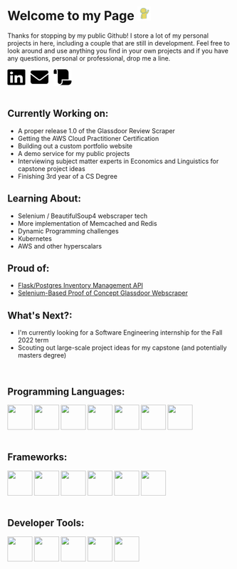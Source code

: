 <h1>Welcome to my Page <img title = 'Courtesy of https://arrteasea-seamssewsoft.carrd.co/' class = 'gif' src='./assets/files/wave.gif' width = '30px' height = '30px'/></h1>


Thanks for stopping by my public Github! I store a lot of my personal projects in here, including a couple that are still in development. Feel free to look around and use anything you find in your own projects and if you have any questions, personal or professional, drop me a line.


<div>
<a href="https://www.linkedin.com/in/jacobkszan/"><img src="./assets/icons/linkedin-icon.svg" width='40' height='40'></img></a>
&nbsp; <a class="social-icon" href="mailto:jacobkszan@gmail.com"><img src="./assets/icons/envelope-solid.svg" width='40' height='40'></img></a>
&nbsp; <a href="./assets/files/Resume-JacobKszan.pdf"><img src="./assets/icons/scroll-solid.svg" width='40' height='40'></img></a>
</div>

<br>

Currently Working on:
-
- A proper release 1.0 of the Glassdoor Review Scraper
- Getting the AWS Cloud Practitioner Certification
- Building out a custom portfolio website
- A demo service for my public projects
- Interviewing subject matter experts in Economics and Linguistics for capstone project ideas
- Finishing 3rd year of a CS Degree


Learning About:
-
- Selenium / BeautifulSoup4 webscraper tech
- More implementation of Memcached and Redis
- Dynamic Programming challenges
- Kubernetes
- AWS and other hyperscalars


Proud of:
-
- <a href="https://github.com/jkszan/Inventory-Management-API">Flask/Postgres Inventory Management API</a>
- <a href="https://github.com/jkszan/Review-Analyzer">Selenium-Based Proof of Concept Glassdoor Webscraper</a>


What's Next?:
-
- I'm currently looking for a Software Engineering internship for the Fall 2022 term
- Scouting out large-scale project ideas for my capstone (and potentially masters degree)


<br>

<h2>Programming Languages:</h2>
<div>
    <img width = "56" height = "56" src="https://cdn.jsdelivr.net/gh/devicons/devicon/icons/python/python-original-wordmark.svg" />
    <img width = "56" height = "56" src="https://cdn.jsdelivr.net/gh/devicons/devicon/icons/java/java-original-wordmark.svg" />
    <img width = "56" height = "56" src="https://cdn.jsdelivr.net/gh/devicons/devicon/icons/groovy/groovy-original.svg" />
    <img width = "56" height = "56" src="https://cdn.jsdelivr.net/gh/devicons/devicon/icons/postgresql/postgresql-original-wordmark.svg" />
    <img width = "56" height = "56" src="https://cdn.jsdelivr.net/gh/devicons/devicon/icons/mysql/mysql-original-wordmark.svg" />
    <img width = "56" height = "56" src="https://cdn.jsdelivr.net/gh/devicons/devicon/icons/go/go-original.svg" />
    <img width = "56" height = "56" src="https://cdn.jsdelivr.net/gh/devicons/devicon/icons/cplusplus/cplusplus-original.svg" />
</div>

<br>

<h2>Frameworks:</h2>
<div>
    <img width = "56" height = "56" src="https://cdn.jsdelivr.net/gh/devicons/devicon/icons/jenkins/jenkins-original.svg" />
    <img width = "56" height = "56" src="https://cdn.jsdelivr.net/gh/devicons/devicon/icons/docker/docker-original-wordmark.svg" />
    <img width = "56" height = "56" src="https://cdn.jsdelivr.net/gh/devicons/devicon/icons/ansible/ansible-original-wordmark.svg" />
    <img width = "56" height = "56" src="https://cdn.jsdelivr.net/gh/devicons/devicon/icons/amazonwebservices/amazonwebservices-original-wordmark.svg" />
    <img width = "56" height = "56" src="https://cdn.jsdelivr.net/gh/devicons/devicon/icons/flask/flask-original.svg" />
    <img width = "56" height = "56" src="https://cdn.jsdelivr.net/gh/devicons/devicon/icons/selenium/selenium-original.svg" />
</div>

<br>

<h2>Developer Tools:</h2>
<div>
    <img width = "56" height = "56" src="https://cdn.jsdelivr.net/gh/devicons/devicon/icons/linux/linux-original.svg" />
    <img width = "56" height = "56" src="https://cdn.jsdelivr.net/gh/devicons/devicon/icons/git/git-original.svg" />
    <img width = "56" height = "56" src="https://cdn.jsdelivr.net/gh/devicons/devicon/icons/confluence/confluence-original-wordmark.svg" />
    <img width = "56" height = "56" src="https://cdn.jsdelivr.net/gh/devicons/devicon/icons/jira/jira-original-wordmark.svg" />
    <img width = "56" height = "56" src="https://cdn.jsdelivr.net/gh/devicons/devicon/icons/bitbucket/bitbucket-original-wordmark.svg" />
</div>